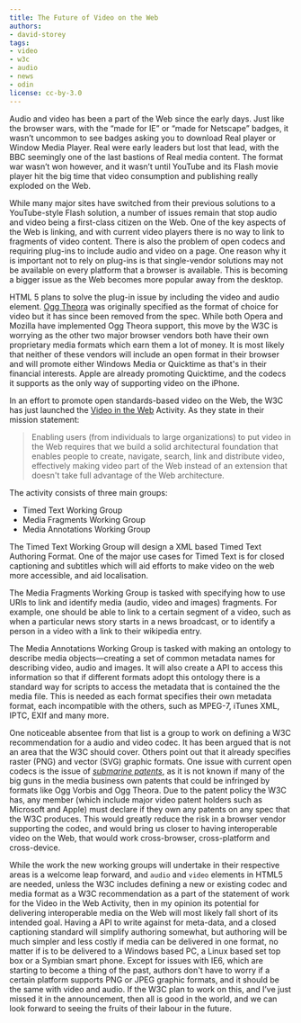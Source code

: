 ```yaml
---
title: The Future of Video on the Web
authors:
- david-storey
tags:
- video
- w3c
- audio
- news
- odin
license: cc-by-3.0
---
```


<p>Audio and video has been a part of the Web since the early days.  Just like the browser wars, with the <q>made for IE</q> or <q>made for Netscape</q> badges, it wasn’t uncommon to see badges asking you to download Real player or Window Media Player.  Real were early leaders but lost that lead, with the BBC seemingly one of the last bastions of Real media content.  The format war wasn’t won however, and it wasn’t until YouTube and its Flash movie  player hit the big time that video consumption and publishing really exploded on the Web.</p>

<p>While many major sites have switched from their previous solutions to a YouTube-style Flash solution, a number of issues remain that stop audio and video being a first-class citizen on the Web.  One of the key aspects of the Web is linking, and with current video players there is no way to link to fragments of video content.  There is also the problem of open codecs and requiring plug-ins to include audio and video on a page.  One reason why it is important not to rely on plug-ins is that single-vendor solutions may not be available on every platform that a browser is available.  This is becoming a bigger issue as the Web becomes more popular away from the desktop.</p>

<p>HTML 5 plans to solve the plug-in issue by including the video and audio element.  <a href="http://www.theora.org/">Ogg Theora</a> was originally specified as the format of choice for video  but it has since been removed from the spec.  While both Opera and Mozilla have implemented Ogg Theora support, this move by the W3C is worrying as the other two major browser vendors both have their own proprietary media formats  which earn them a lot of money.  It is most likely that neither of these vendors will include an open format in their browser and will promote either Windows Media or Quicktime as that&#39;s in their financial interests.  Apple are already promoting Quicktime, and the codecs it supports as the only way of supporting video on the iPhone.</p>

<p>In an effort to promote open standards-based video on the Web, the W3C has just launched the <a href="http://www.w3.org/2008/WebVideo/">Video in the Web</a> Activity.  As they state in their mission statement:</p>

<blockquote cite="http://www.w3.org/2008/WebVideo/"><p>Enabling users (from individuals to large organizations) to put video in the Web requires that we build a solid architectural foundation that enables people to create, navigate, search, link and distribute video, effectively making video part of the Web instead of an extension that doesn&#39;t take full advantage of the Web architecture.</p></blockquote>

<p>The activity consists of three main groups:</p>

<ul>
<li>Timed Text Working Group</li>
<li>Media Fragments Working Group</li>
<li>Media Annotations Working Group</li>
</ul>

<p>The Timed Text Working Group will design a <abbr>XML</abbr> based Timed Text Authoring Format.  One of the major use cases for Timed Text is for closed captioning and subtitles  which will aid efforts to make video on the web more accessible, and aid localisation.</p>

<p>The Media Fragments Working Group is tasked with specifying how to use <abbr>URI</abbr>s to link and identify media (audio, video and images) fragments.  For example, one should be able to link to a certain segment of a video, such as when a particular news story starts in a news broadcast, or to identify a person in a video with a link to their wikipedia entry.</p>

<p>The Media Annotations Working Group is tasked with making an ontology to describe media objects—creating a set of common metadata names for describing video, audio and images.  It will also create a <abbr>API</abbr> to access this information  so that if different formats adopt this ontology   there is a standard way for scripts to access the metadata that is contained the the media file.  This is needed as each format specifies their own metadata format, each incompatible with the others, such as <abbr>MPEG</abbr>-7, iTunes <abbr>XML</abbr>, <abbr>IPTC</abbr>, <abbr>EXIf</abbr> and many more.</p>

<p>One noticeable absentee  from that list is a group to work on defining a W3C recommendation for a audio and video codec.  It has been argued that is not an area that the W3C should cover. Others point out that it already specifies  raster (PNG) and vector (SVG) graphic formats.  One issue with current open codecs is the issue of <a href="http://en.wikipedia.org/wiki/Submarine_patent"><dfn title="an informal term for a patent first published and granted long after the initial application was filed. In analogy to a submarine, its presence is unknown to the public; it stays under water, i.e., unpublished, for long periods, then emerges, i.e., granted and published, and surprises the relevant market.">submarine patents</dfn></a>, as it is not known if many of the big guns in the media business own patents that could be infringed by formats like Ogg Vorbis and Ogg Theora.  Due to the patent policy the <abbr>W3C</abbr> has, any member (which include major video patent holders such as Microsoft and Apple) must declare if they own any patents on any spec that the <abbr>W3C</abbr> produces.  This would greatly reduce the risk in a browser vendor supporting the codec, and would bring us closer to having interoperable video on the Web, that would work cross-browser, cross-platform and cross-device.</p>

<p>While the work the new working groups will undertake in their respective areas is a welcome leap forward, and <code>audio</code> and <code>video</code> elements in <abbr>HTML5</abbr> are needed, unless the W3C includes defining a new or existing codec and media format as a W3C recommendation as a part of the statement of work for the Video in the Web Activity, then in my opinion its potential for delivering interoperable media on the Web will most likely fall short of its intended goal.  Having a API to write against for meta-data, and a closed captioning standard will simplify authoring somewhat, but authoring will be much simpler and less costly if media can be delivered in one format, no matter if is to be delivered to a Windows based PC, a Linux based set top box or a Symbian smart phone.  Except for issues with IE6, which are starting to become a thing of the past, authors don&#39;t have to worry if a certain platform supports <abbr>PNG</abbr> or <abbr>JPEG</abbr> graphic formats, and it should be the same with video and audio.  If the W3C plan to work on this, and I’ve just missed it in the announcement, then all is good in the world, and we can look forward to seeing the fruits of their labour in the future.</p>
